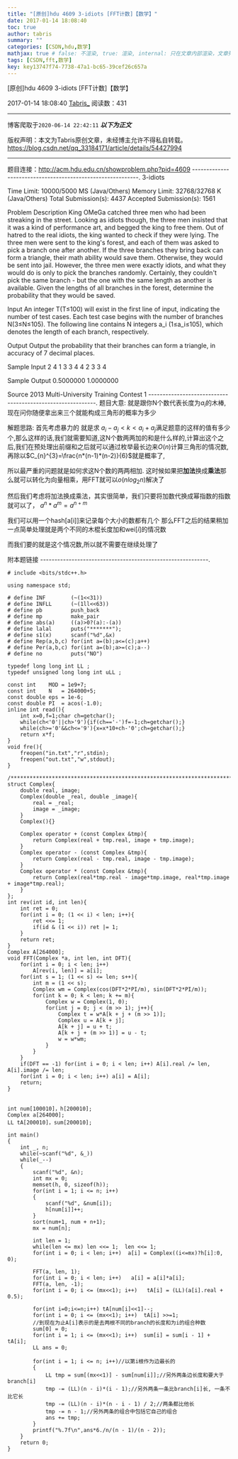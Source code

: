 ```yaml
---
title: "[原创]hdu 4609 3-idiots [FFT计数]【数学】"
date: 2017-01-14 18:08:40
toc: true
author: tabris
summary: ""
categories: [CSDN,hdu,数学]
mathjax: true # false: 不渲染, true: 渲染, internal: 只在文章内部渲染，文章列表中不渲染
tags: [CSDN,fft,数学]
key: key13747f74-7738-47a1-bc65-39cef26c657a
---
```


[原创]hdu 4609 3-idiots [FFT计数]【数学】

2017-01-14 18:08:40  [Tabris_](https://me.csdn.net/qq_33184171) 阅读数：431

---

博客爬取于`2020-06-14 22:42:11`
***以下为正文***

版权声明：本文为Tabris原创文章，未经博主允许不得私自转载。
https://blog.csdn.net/qq_33184171/article/details/54427994

<!-- more -->

---

题目连接：http://acm.hdu.edu.cn/showproblem.php?pid=4609
-----------------------------------------------------------.
3-idiots

Time Limit: 10000/5000 MS (Java/Others)    Memory Limit: 32768/32768 K (Java/Others)
Total Submission(s): 4437    Accepted Submission(s): 1561


Problem Description
King OMeGa catched three men who had been streaking in the street. Looking as idiots though, the three men insisted that it was a kind of performance art, and begged the king to free them. Out of hatred to the real idiots, the king wanted to check if they were lying. The three men were sent to the king's forest, and each of them was asked to pick a branch one after another. If the three branches they bring back can form a triangle, their math ability would save them. Otherwise, they would be sent into jail.
However, the three men were exactly idiots, and what they would do is only to pick the branches randomly. Certainly, they couldn't pick the same branch - but the one with the same length as another is available. Given the lengths of all branches in the forest, determine the probability that they would be saved.
 

Input
An integer T(T≤100) will exist in the first line of input, indicating the number of test cases.
Each test case begins with the number of branches N(3≤N≤105).
The following line contains N integers a_i (1≤a_i≤105), which denotes the length of each branch, respectively.
 

Output
Output the probability that their branches can form a triangle, in accuracy of 7 decimal places.
 

Sample Input
2
4
1 3 3 4
4
2 3 3 4
 

Sample Output
0.5000000
1.0000000
 

Source
2013 Multi-University Training Contest 1
-----------------------------------------------------------.
题目大意:
就是跟你N个数代表长度为$a_i$的木棒,现在问你随便拿出来三个就能构成三角形的概率为多少

解题思路:
首先考虑暴力的
就是求 $a_i-a_j<k <a_i+a_j$满足题意的这样的值有多少个,那么这样的话,我们就需要知道,这N个数两两加的和是什么样的,计算出这个之后,我们在预处理出前缀和之后就可以通过枚举最长边来$O(n)$计算三角形的情况数,再除以$C_{n}^{3}=\frac{n*(n-1)*(n-2)}{6}$就是概率了,

所以最严重的问题就是如何求这N个数的两两相加.
这时候如果把**加法**换成**乘法**那么就可以转化为向量相乘，用FFT就可以$o(nlog_2n)$解决了

然后我们考虑将加法换成乘法，其实很简单，我们只要将加数代换成幂指数的指数就可以了，
$a^n*a^m=a^{n+m}$

我们可以用一个hash[a[i]]来记录每个大小的数都有几个
那么FFT之后的结果稍加一点简单处理就是两个不同的木棍长度加和wei$[i]$的情况数

而我们要的就是这个情况数,所以就不需要在继续处理了

附本题链接
-----------------------------------------------------------.
```
# include <bits/stdc++.h>

using namespace std;

# define INF        (~(1<<31))
# define INFLL      (~(1ll<<63))
# define pb         push_back
# define mp         make_pair
# define abs(a)     ((a)>0?(a):-(a))
# define lalal      puts("*******");
# define s1(x)      scanf("%d",&x)
# define Rep(a,b,c) for(int a=(b);a<=(c);a++)
# define Per(a,b,c) for(int a=(b);a>=(c);a--)
# define no         puts("NO")

typedef long long int LL ;
typedef unsigned long long int uLL ;

const int    MOD = 1e9+7;
const int    N   = 264000+5;
const double eps = 1e-6;
const double PI  = acos(-1.0);
inline int read(){
    int x=0,f=1;char ch=getchar();
    while(ch<'0'||ch>'9'){if(ch=='-')f=-1;ch=getchar();}
    while(ch>='0'&&ch<='9'){x=x*10+ch-'0';ch=getchar();}
    return x*f;
}
void fre(){
    freopen("in.txt","r",stdin);
    freopen("out.txt","w",stdout);
}

/***********************************************************************/
struct Complex{
    double real, image;
    Complex(double _real, double _image){
        real = _real;
        image = _image;
    }
    Complex(){}

    Complex operator + (const Complex &tmp){
        return Complex(real + tmp.real, image + tmp.image);
    }
    Complex operator - (const Complex &tmp){
        return Complex(real - tmp.real, image - tmp.image);
    }
    Complex operator * (const Complex &tmp){
        return Complex(real*tmp.real - image*tmp.image, real*tmp.image + image*tmp.real);
    }
};
int rev(int id, int len){
    int ret = 0;
    for(int i = 0; (1 << i) < len; i++){
        ret <<= 1;
        if(id & (1 << i)) ret |= 1;
    }
    return ret;
}
Complex A[264000];
void FFT(Complex *a, int len, int DFT){
    for(int i = 0; i < len; i++)
        A[rev(i, len)] = a[i];
    for(int s = 1; (1 << s) <= len; s++){
        int m = (1 << s);
        Complex wm = Complex(cos(DFT*2*PI/m), sin(DFT*2*PI/m));
        for(int k = 0; k < len; k += m){
            Complex w = Complex(1, 0);
            for(int j = 0; j < (m >> 1); j++){
                Complex t = w*A[k + j + (m >> 1)];
                Complex u = A[k + j];
                A[k + j] = u + t;
                A[k + j + (m >> 1)] = u - t;
                w = w*wm;
            }
        }
    }
    if(DFT == -1) for(int i = 0; i < len; i++) A[i].real /= len, A[i].image /= len;
    for(int i = 0; i < len; i++) a[i] = A[i];
    return;
}


int num[100010]，h[200010];
Complex a[264000];
LL tA[200010]，sum[200010];

int main()
{
    int _, n;
    while(~scanf("%d", &_))
    while(_--)
    {
        scanf("%d", &n);
        int mx = 0;
		memset(h, 0, sizeof(h));
        for(int i = 1; i <= n; i++)
        {
            scanf("%d", &num[i]);
			h[num[i]]++;
        }
        sort(num+1, num + n+1);
        mx = num[n];

		int len = 1;
        while(len <= mx) len <<= 1;  len <<= 1;
        for(int i = 0; i < len; i++)  a[i] = Complex((i<=mx)?h[i]:0, 0);

        FFT(a, len, 1);
        for(int i = 0; i < len; i++)   a[i] = a[i]*a[i];
        FFT(a, len, -1);
        for(int i = 0; i <= (mx<<1); i++)   tA[i] = (LL)(a[i].real + 0.5);

		for(int i=0;i<=n;i++) tA[num[i]<<1]--;
        for(int i = 0; i <= (mx<<1); i++)  tA[i] >>=1;
        //到现在为止A[i]表示的是去两根不同的branch的长度和为i的组合种数
        sum[0] = 0;
        for(int i = 1; i <= (mx<<1); i++)  sum[i] = sum[i - 1] + tA[i];
        LL ans = 0;

        for(int i = 1; i <= n; i++)//以第i根作为边最长的
        {
            LL tmp = sum[(mx<<1)] - sum[num[i]];//另外两条边长度和要大于branch[i]
            tmp -= (LL)(n - i)*(i - 1);//另外两条一条比branch[i]长, 一条不比它长
            tmp -= (LL)(n - i)*(n - i - 1) / 2;//两条都比他长
            tmp -= n - 1;//另外两条的组合中包括它自己的组合
            ans += tmp;
        }
        printf("%.7f\n",ans*6./n/(n - 1)/(n - 2));
    }
    return 0;
}
```
